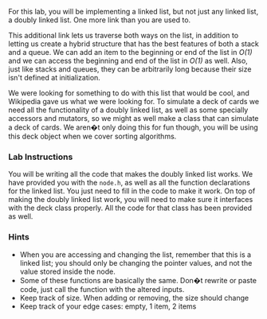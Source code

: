 For this lab, you will be implementing a linked list, but not just any linked list, a doubly linked list. One more link than you are used to. 

This additional link lets us traverse both ways on the list, in addition to letting us create a hybrid structure that has the best features of both a stack and a queue. We can add an item to the beginning or end of the list in *O(1)* and we can access the beginning and end of the list in *O(1)* as well. Also, just like stacks and queues, they can be arbitrarily long because their size isn't defined at initialization.  

We were looking for something to do with this list that would be cool, and Wikipedia gave us what we were looking for. To simulate a deck of cards we need all the functionality of a doubly linked list, as well as some specially accessors and mutators, so we might as well make a class that can simulate a deck of cards. We aren�t only doing this for fun though, you will be using this deck object when we cover sorting algorithms.
### Lab Instructions ###
You will be writing all the code that makes the doubly linked list works. We have provided you with the `node.h`, as well as all the function declarations for the linked list. You just need to fill in the code to make it work. On top of making the doubly linked list work, you will need to make sure it interfaces with the deck class properly. All the code for that class has been provided as well.
### Hints ###
- When you are accessing and changing the list, remember that this is a linked list; you should only be changing the pointer values, and not the value stored inside the node.
- Some of these functions are basically the same. Don�t rewrite or paste code, just call the function with the altered inputs.
- Keep track of size. When adding or removing, the size should change
- Keep track of your edge cases: empty, 1 item, 2 items


